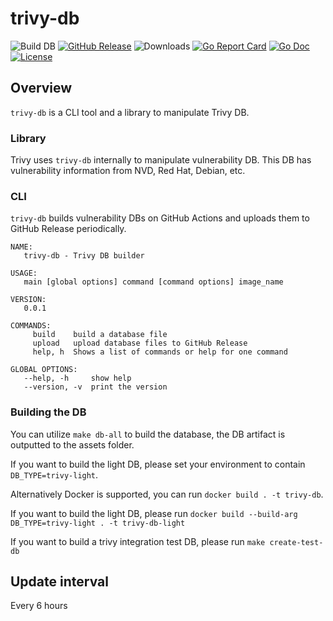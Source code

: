 # trivy-db 

![Build DB](https://github.com/aquasecurity/trivy-db/workflows/Trivy%20DB/badge.svg)
[![GitHub Release][release-img]][release]
![Downloads][download]
[![Go Report Card][report-card-img]][report-card]
[![Go Doc][go-doc-img]][go-doc]
[![License][license-img]][license]

[download]: https://img.shields.io/github/downloads/aquasecurity/trivy-db/total?logo=github
[release-img]: https://img.shields.io/github/release/aquasecurity/trivy-db.svg?logo=github
[release]: https://github.com/aquasecurity/trivy-db/releases
[report-card-img]: https://goreportcard.com/badge/github.com/aquasecurity/trivy-db
[report-card]: https://goreportcard.com/report/github.com/aquasecurity/trivy-db
[go-doc-img]: https://godoc.org/github.com/aquasecurity/trivy-db?status.svg
[go-doc]: https://godoc.org/github.com/aquasecurity/trivy-db
[code-cov]: https://codecov.io/gh/aquasecurity/trivy-db/branch/main/graph/badge.svg
[license-img]: https://img.shields.io/badge/License-Apache%202.0-blue.svg
[license]: https://github.com/aquasecurity/trivy-db/blob/main/LICENSE

## Overview
`trivy-db` is a CLI tool and a library to manipulate Trivy DB.

### Library
Trivy uses `trivy-db` internally to manipulate vulnerability DB. This DB has vulnerability information from NVD, Red Hat, Debian, etc.

### CLI
`trivy-db` builds vulnerability DBs on GitHub Actions and uploads them to GitHub Release periodically.

```
NAME:
   trivy-db - Trivy DB builder

USAGE:
   main [global options] command [command options] image_name

VERSION:
   0.0.1

COMMANDS:
     build    build a database file
     upload   upload database files to GitHub Release
     help, h  Shows a list of commands or help for one command

GLOBAL OPTIONS:
   --help, -h     show help
   --version, -v  print the version
```

### Building the DB
You can utilize `make db-all` to build the database, the DB artifact is outputted to the assets folder.

If you want to build the light DB, please set your environment to contain `DB_TYPE=trivy-light`.

Alternatively Docker is supported, you can run `docker build . -t trivy-db`.

If you want to build the light DB, please run `docker build --build-arg DB_TYPE=trivy-light . -t trivy-db-light`

If you want to build a trivy integration test DB, please run `make create-test-db`

## Update interval
Every 6 hours